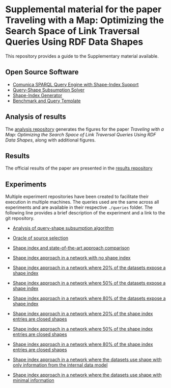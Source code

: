 # Supplemental material for the paper Traveling with a Map: Optimizing the Search Space of Link Traversal Queries Using RDF Data Shapes

This repository provides a guide to the Supplementary material available.

## Open Source Software
- [Comunica SPARQL Query Engine with Shape-Index Support](https://github.com/constraintAutomaton/comunica-feature-link-traversal/tree/feature/shapeIndex)
- [Query-Shape Subsumption Solver](https://github.com/constraintAutomaton/query-shape-detection/)
- [Shape-Index Generator](https://github.com/constraintAutomaton/rdf-dataset-fragmenter.js/tree/feature/shape-index-fragmentation-strategy)
- [Benchmark and Query Template](https://github.com/SolidBench/SolidBench.js)

## Analysis of results
The [analysis repository](https://github.com/shapeIndexComunicaExperiment/analysis) generates the figures for the paper 
*Traveling with a Map: Optimizing the Search Space of Link Traversal Queries Using RDF Data Shapes*, along with additional figures.


## Results 
The official results of the paper are presented in the [results repository](https://github.com/shapeIndexComunicaExperiment/results)

## Experiments

Multiple experiment repositories have been created to facilitate their execution in multiple machines.
The queries used are the same across all experiments and are available in their respective `./queries` folder.
The following line provides a brief description of the experiment and a link to the git repository.

- [Analysis of query-shape subsumption algorithm](https://github.com/shapeIndexComunicaExperiment/ltqp-shape-alignment-analysis)


- [Oracle of source selection](https://github.com/shapeIndexComunicaExperiment/source-selection-oracle)


- [Shape index and state-of-the-art approach comparison](https://github.com/shapeIndexComunicaExperiment/standard-experiment)


- [Shape index approach in a network with no shape index](https://github.com/shapeIndexComunicaExperiment/shape-index-0-percent-dataset)
- [Shape index approach in a network where 20% of the datasets expose a shape index](https://github.com/shapeIndexComunicaExperiment/shape-index-20-percent-dataset)
- [Shape index approach in a network where 50% of the datasets expose a shape index](https://github.com/shapeIndexComunicaExperiment/shape-index-50-percent-dataset)
- [Shape index approach in a network where 80% of the datasets expose a shape index](https://github.com/shapeIndexComunicaExperiment/shape-index-80-percent-dataset)


- [Shape index approach in a network where 20% of the shape index entries are closed shapes](https://github.com/shapeIndexComunicaExperiment/shape-index-20-percent-entries)
- [Shape index approach in a network where 50% of the shape index entries are closed shapes](https://github.com/shapeIndexComunicaExperiment/shape-index-50-percent-entries)
- [Shape index approach in a network where 80% of the shape index entries are closed shapes](https://github.com/shapeIndexComunicaExperiment/shape-index-80-percent-entries)


- [Shape index approach in a network where the datasets use shape with only information from the internal data model](https://github.com/shapeIndexComunicaExperiment/shape-inner-dataset-experiment)

- [Shape index approach in a network where the datasets use shape with minimal information](https://github.com/shapeIndexComunicaExperiment/shape-minimal-description-experiment)
